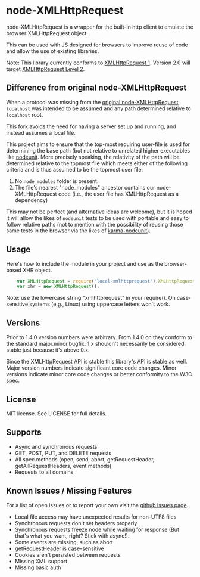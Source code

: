 # node-XMLHttpRequest #

node-XMLHttpRequest is a wrapper for the built-in http client to emulate the
browser XMLHttpRequest object.

This can be used with JS designed for browsers to improve reuse of code and
allow the use of existing libraries.

Note: This library currently conforms to [XMLHttpRequest 1](http://www.w3.org/TR/XMLHttpRequest/). Version 2.0 will target [XMLHttpRequest Level 2](http://www.w3.org/TR/XMLHttpRequest2/).

## Difference from original node-XMLHttpRequest ##

When a protocol was missing from the [original node-XMLHttpRequest](https://github.com/driverdan/node-XMLHttpRequest/),
`localhost` was intended to be assumed and any path determined relative to
`localhost` root.

This fork avoids the need for having a server set up and running, and
instead assumes a local file.

This project aims to ensure that the top-most requiring user-file is
used for determining the base path (but not relative to unrelated
higher executables like [nodeunit](https://github.com/caolan/nodeunit). More
precisely speaking, the relativity of the path will be determined
relative to the topmost file which meets either of the following
criteria and is thus assumed to be the topmost user file:

1. No `node_modules` folder is present.
1. The file's nearest "node_modules" ancestor contains our
node-XMLHttpRequest code (i.e., the user file has XMLHttpRequest as a dependency)

This may not be perfect (and alternative ideas are welcome), but it
is hoped it will allow the likes of `nodeunit` tests to be used with
portable and easy to follow relative paths (not to mention with the
possibility of reusing those same tests in the browser via the likes of
[karma-nodeunit](https://github.com/karma-runner/karma-nodeunit)).

## Usage ##

Here's how to include the module in your project and use as the browser-based
XHR object.

```js
	var XMLHttpRequest = require("local-xmlhttprequest").XMLHttpRequest;
	var xhr = new XMLHttpRequest();
```

Note: use the lowercase string "xmlhttprequest" in your require(). On
case-sensitive systems (e.g., Linux) using uppercase letters won't work.

## Versions ##

Prior to 1.4.0 version numbers were arbitrary. From 1.4.0 on they conform to
the standard major.minor.bugfix. 1.x shouldn't necessarily be considered
stable just because it's above 0.x.

Since the XMLHttpRequest API is stable this library's API is stable as
well. Major version numbers indicate significant core code changes.
Minor versions indicate minor core code changes or better conformity to
the W3C spec.

## License ##

MIT license. See LICENSE for full details.

## Supports ##

* Async and synchronous requests
* GET, POST, PUT, and DELETE requests
* All spec methods (open, send, abort, getRequestHeader,
  getAllRequestHeaders, event methods)
* Requests to all domains

## Known Issues / Missing Features ##

For a list of open issues or to report your own visit the [github issues
page](https://github.com/driverdan/node-XMLHttpRequest/issues).

* Local file access may have unexpected results for non-UTF8 files
* Synchronous requests don't set headers properly
* Synchronous requests freeze node while waiting for response (But that's what you want, right? Stick with async!).
* Some events are missing, such as abort
* getRequestHeader is case-sensitive
* Cookies aren't persisted between requests
* Missing XML support
* Missing basic auth
